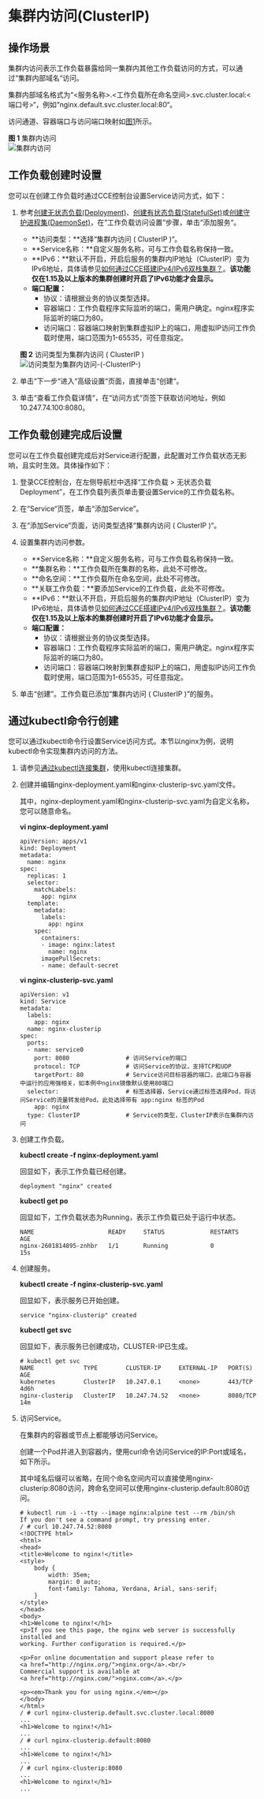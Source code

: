 # 集群内访问\(ClusterIP\)<a name="cce_01_0011"></a>

## 操作场景<a name="section13559184110492"></a>

集群内访问表示工作负载暴露给同一集群内其他工作负载访问的方式，可以通过“集群内部域名“访问。

集群内部域名格式为“<服务名称\>.<工作负载所在命名空间\>.svc.cluster.local:<端口号\>“，例如“nginx.default.svc.cluster.local:80“。

访问通道、容器端口与访问端口映射如[图1](#fig192245420557)所示。

**图 1**  集群内访问<a name="fig192245420557"></a>  
![](figures/集群内访问.png "集群内访问")

## 工作负载创建时设置<a name="section363413419562"></a>

您可以在创建工作负载时通过CCE控制台设置Service访问方式，如下：

1.  参考[创建无状态负载\(Deployment\)](创建无状态负载(Deployment).md)、[创建有状态负载\(StatefulSet\)](创建有状态负载(StatefulSet).md)或[创建守护进程集\(DaemonSet\)](创建守护进程集(DaemonSet).md)，在“工作负载访问设置“步骤，单击“添加服务“。

    -   **访问类型：**选择“集群内访问 \( ClusterIP \)“。
    -   **Service名称：**自定义服务名称，可与工作负载名称保持一致。
    -   **IPv6：**默认不开启，开启后服务的集群内IP地址（ClusterIP）变为IPv6地址，具体请参见[如何通过CCE搭建IPv4/IPv6双栈集群？](https://support.huaweicloud.com/bestpractice-cce/cce_bestpractice_00222.html)。**该功能仅在1.15及以上版本的集群创建时开启了IPv6功能才会显示。**
    -   **端口配置：**
        -   协议：请根据业务的协议类型选择。
        -   容器端口：工作负载程序实际监听的端口，需用户确定。nginx程序实际监听的端口为80。
        -   访问端口：容器端口映射到集群虚拟IP上的端口，用虚拟IP访问工作负载时使用，端口范围为1-65535，可任意指定。

    **图 2**  访问类型为集群内访问 \( ClusterIP \)<a name="fig56211834134312"></a>  
    ![](figures/访问类型为集群内访问-(-ClusterIP-).png "访问类型为集群内访问-(-ClusterIP-)")

2.  单击“下一步“进入“高级设置“页面，直接单击“创建“。
3.  单击“查看工作负载详情“，在“访问方式“页签下获取访问地址，例如10.247.74.100:8080。

## 工作负载创建完成后设置<a name="section51925078171335"></a>

您可以在工作负载创建完成后对Service进行配置，此配置对工作负载状态无影响，且实时生效。具体操作如下：

1.  登录CCE控制台，在左侧导航栏中选择“工作负载 \> 无状态负载 Deployment”，在工作负载列表页单击要设置Service的工作负载名称。
2.  在“Service“页签，单击“添加Service”。
3.  在“添加Service“页面，访问类型选择“集群内访问 \( ClusterIP \)“。
4.  设置集群内访问参数。
    -   **Service名称：**自定义服务名称，可与工作负载名称保持一致。
    -   **集群名称：**工作负载所在集群的名称，此处不可修改。
    -   **命名空间：**工作负载所在命名空间，此处不可修改。
    -   **关联工作负载：**要添加Service的工作负载，此处不可修改。
    -   **IPv6：**默认不开启，开启后服务的集群内IP地址（ClusterIP）变为IPv6地址，具体请参见[如何通过CCE搭建IPv4/IPv6双栈集群？](https://support.huaweicloud.com/bestpractice-cce/cce_bestpractice_00222.html)。**该功能仅在1.15及以上版本的集群创建时开启了IPv6功能才会显示。**
    -   **端口配置：**
        -   协议：请根据业务的协议类型选择。
        -   容器端口：工作负载程序实际监听的端口，需用户确定。nginx程序实际监听的端口为80。
        -   访问端口：容器端口映射到集群虚拟IP上的端口，用虚拟IP访问工作负载时使用，端口范围为1-65535，可任意指定。

5.  单击“创建”。工作负载已添加“集群内访问 \( ClusterIP \)”的服务。

## 通过kubectl命令行创建<a name="section9813121512319"></a>

您可以通过kubectl命令行设置Service访问方式。本节以nginx为例，说明kubectl命令实现集群内访问的方法。

1.  请参见[通过kubectl连接集群](通过kubectl连接集群.md)，使用kubectl连接集群。
2.  创建并编辑nginx-deployment.yaml和nginx-clusterip-svc.yaml文件。

    其中，nginx-deployment.yaml和nginx-clusterip-svc.yaml为自定义名称，您可以随意命名。

    **vi nginx-deployment.yaml**

    ```
    apiVersion: apps/v1
    kind: Deployment
    metadata:
      name: nginx
    spec:
      replicas: 1
      selector:
        matchLabels:
          app: nginx
      template:
        metadata:
          labels:
            app: nginx
        spec:
          containers:
          - image: nginx:latest
            name: nginx
          imagePullSecrets:
          - name: default-secret
    ```

    **vi nginx-clusterip-svc.yaml**

    ```
    apiVersion: v1
    kind: Service
    metadata:
      labels:
        app: nginx
      name: nginx-clusterip
    spec:
      ports:
      - name: service0
        port: 8080                # 访问Service的端口
        protocol: TCP             # 访问Service的协议，支持TCP和UDP
        targetPort: 80            # Service访问目标容器的端口，此端口与容器中运行的应用强相关，如本例中nginx镜像默认使用80端口
      selector:                   # 标签选择器，Service通过标签选择Pod，将访问Service的流量转发给Pod，此处选择带有 app:nginx 标签的Pod
        app: nginx
      type: ClusterIP             # Service的类型，ClusterIP表示在集群内访问
    ```

3.  创建工作负载。

    **kubectl create -f nginx-deployment.yaml**

    回显如下，表示工作负载已经创建。

    ```
    deployment "nginx" created
    ```

    **kubectl get po**

    回显如下，工作负载状态为Running，表示工作负载已处于运行中状态。

    ```
    NAME                     READY     STATUS             RESTARTS   AGE
    nginx-2601814895-znhbr   1/1       Running            0          15s
    ```

4.  创建服务。

    **kubectl create -f nginx-clusterip-svc.yaml**

    回显如下，表示服务已开始创建。

    ```
    service "nginx-clusterip" created
    ```

    **kubectl get svc**

    回显如下，表示服务已创建成功，CLUSTER-IP已生成。

    ```
    # kubectl get svc
    NAME              TYPE        CLUSTER-IP     EXTERNAL-IP   PORT(S)    AGE
    kubernetes        ClusterIP   10.247.0.1     <none>        443/TCP    4d6h
    nginx-clusterip   ClusterIP   10.247.74.52   <none>        8080/TCP   14m
    ```

5.  访问Service。

    在集群内的容器或节点上都能够访问Service。

    创建一个Pod并进入到容器内，使用curl命令访问Service的IP:Port或域名，如下所示。

    其中域名后缀可以省略，在同个命名空间内可以直接使用nginx-clusterip:8080访问，跨命名空间可以使用nginx-clusterip.default:8080访问。

    ```
    # kubectl run -i --tty --image nginx:alpine test --rm /bin/sh
    If you don't see a command prompt, try pressing enter.
    / # curl 10.247.74.52:8080
    <!DOCTYPE html>
    <html>
    <head>
    <title>Welcome to nginx!</title>
    <style>
        body {
            width: 35em;
            margin: 0 auto;
            font-family: Tahoma, Verdana, Arial, sans-serif;
        }
    </style>
    </head>
    <body>
    <h1>Welcome to nginx!</h1>
    <p>If you see this page, the nginx web server is successfully installed and
    working. Further configuration is required.</p>
    
    <p>For online documentation and support please refer to
    <a href="http://nginx.org/">nginx.org</a>.<br/>
    Commercial support is available at
    <a href="http://nginx.com/">nginx.com</a>.</p>
    
    <p><em>Thank you for using nginx.</em></p>
    </body>
    </html>
    / # curl nginx-clusterip.default.svc.cluster.local:8080
    ...
    <h1>Welcome to nginx!</h1>
    ...
    / # curl nginx-clusterip.default:8080
    ...
    <h1>Welcome to nginx!</h1>
    ...
    / # curl nginx-clusterip:8080
    ...
    <h1>Welcome to nginx!</h1>
    ...
    ```


